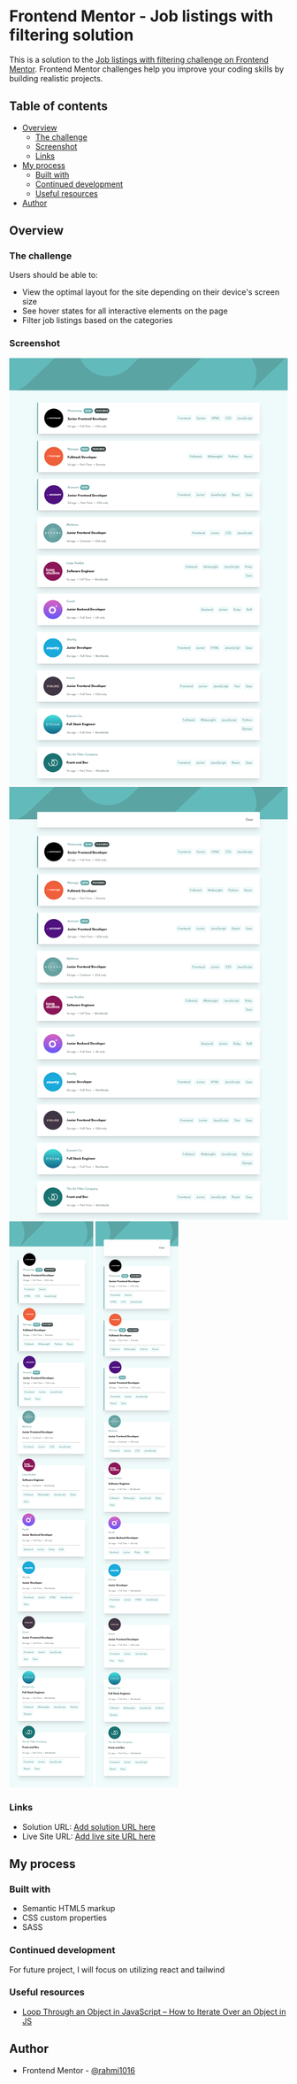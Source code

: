 # Frontend Mentor - Job listings with filtering solution

This is a solution to the [Job listings with filtering challenge on Frontend Mentor](https://www.frontendmentor.io/challenges/job-listings-with-filtering-ivstIPCt). Frontend Mentor challenges help you improve your coding skills by building realistic projects.

## Table of contents

- [Overview](#overview)
  - [The challenge](#the-challenge)
  - [Screenshot](#screenshot)
  - [Links](#links)
- [My process](#my-process)
  - [Built with](#built-with)
  - [Continued development](#continued-development)
  - [Useful resources](#useful-resources)
- [Author](#author)

## Overview

### The challenge

Users should be able to:

- View the optimal layout for the site depending on their device's screen size
- See hover states for all interactive elements on the page
- Filter job listings based on the categories

### Screenshot

![desktop](./images/job%20listing%20desktop.png)
![desktop with filter](./images/job%20listing%20desktop%20with%20filter.png)
![mobile](./images/job%20listing%20mobile.png)
![mobile with filter](./images/job%20listing%20mobile%20with%20filter.png)

### Links

- Solution URL: [Add solution URL here](https://your-solution-url.com)
- Live Site URL: [Add live site URL here](https://your-live-site-url.com)

## My process

### Built with

- Semantic HTML5 markup
- CSS custom properties
- SASS

### Continued development

For future project, I will focus on utilizing react and tailwind

### Useful resources

- [Loop Through an Object in JavaScript – How to Iterate Over an Object in JS](https://www.freecodecamp.org/news/how-to-iterate-over-objects-in-javascript/)

## Author

- Frontend Mentor - [@rahmi1016](https://www.frontendmentor.io/profile/rahmi1016)
